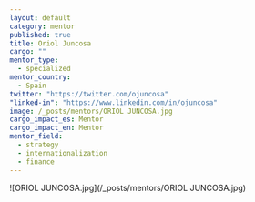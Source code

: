 ```yaml
---
layout: default
category: mentor
published: true
title: Oriol Juncosa
cargo: ""
mentor_type: 
  - specialized
mentor_country: 
  - Spain
twitter: "https://twitter.com/ojuncosa"
"linked-in": "https://www.linkedin.com/in/ojuncosa"
image: /_posts/mentors/ORIOL JUNCOSA.jpg
cargo_impact_es: Mentor
cargo_impact_en: Mentor
mentor_field: 
  - strategy
  - internationalization
  - finance
---
```


![ORIOL JUNCOSA.jpg](/_posts/mentors/ORIOL JUNCOSA.jpg)
